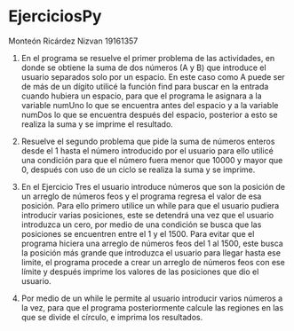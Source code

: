 # EjerciciosPy
Monteón Ricárdez Nizvan 19161357

1. En el programa se resuelve el primer problema de las actividades, en donde se obtiene la suma de dos números (A y B)
que introduce el usuario separados solo por un espacio. En este caso como A puede ser de más de un dígito utilicé la
función find para buscar en la entrada cuando hubiera un espacio, para que el programa le asignara a la variable numUno
lo que se encuentra antes del espacio y a la variable numDos lo que se encuentra después del espacio, posterior a esto se
realiza la suma y se imprime el resultado.

2. Resuelve el segundo problema que pide la suma de números enteros desde el 1 hasta el número introducido por el usuario
para ello utilicé una condición para que el número fuera menor que 10000 y mayor que 0, después con uso de un ciclo se
realiza la suma y se imprime.

3. En el Ejercicio Tres el usuario introduce números que son la posición de un arreglo de números feos y el programa
regresa el valor de esa posición. Para ello primero utilice un while para que el usuario pudiera introducir varias
posiciones, este se detendrá una vez que el usuario introduzca un cero, por medio de una condición se busca que las 
posiciones se encuentren entre el 1 y el 1500. Para evitar que el programa hiciera una arreglo de números feos del 1 al
1500, este busca la posición más grande que introduzca el usuario para llegar hasta ese limite, el programa procede a crear
un arreglo de números feos con ese límite y después imprime los valores de las posiciones que dio el usuario.

4. Por medio de un while le permite al usuario introducir varios números a la vez, para que el programa posteriormente calcule las regiones en las que se divide el círculo, e imprima los resultados.
